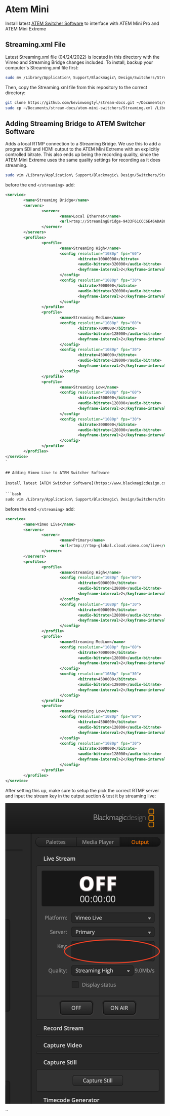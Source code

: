 # Atem Mini

Install latest [ATEM Switcher Software](https://www.blackmagicdesign.com/support/family/atem-live-production-switchers) to interface with ATEM Mini Pro and ATEM Mini Extreme

## Streaming.xml File

Latest Streaming.xml file (04/24/2022) is located in this directory with the Vimeo and Streaming Bridge changes included.  To install, backup your computer's Streaming.xml file first:
```bash
sudo mv /Library/Application\ Support/Blackmagic\ Design/Switchers/Streaming.xml /Library/Application\ Support/Blackmagic\ Design/Switchers/Streaming-backup.xml
```
Then, copy the Streaming.xml file from this repository to the correct directory:
```bash
git clone https://github.com/kevinwongtyl/stream-docs.git ~/Documents/stream-docs
sudo cp ~/Documents/stream-docs/atem-mini-switchers/Streaming.xml /Library/Application\ Support/Blackmagic\ Design/Switchers/Streaming.xml
```

## Adding Streaming Bridge to ATEM Switcher Software
Adds a local RTMP connection to a Streaming Bridge.  We use this to add a program SDI and HDMI output to the ATEM Mini Extreme with an explicitly controlled bitrate.  This also ends up being the recording quality, since the ATEM Mini Extreme uses the same quality settings for recording as it does streaming.

```bash
sudo vim /Library/Application\ Support/Blackmagic\ Design/Switchers/Streaming.xml
```

before the end `</streaming>` add:

```xml
<service>
        <name>Streaming Bridge</name>
        <servers>
                <server>
                        <name>Local Ethernet</name>
                        <url>rtmp://StreamingBridge-9433F61CCC6E46ADAB8175367E9AD427.local:1935/app</url>
                </server>
        </servers>
        <profiles>
                <profile>
                        <name>Streaming High</name>
                        <config resolution="1080p" fps="60">
                                <bitrate>10000000</bitrate>
                                <audio-bitrate>320000</audio-bitrate>
                                <keyframe-interval>2</keyframe-interval>
                        </config>
                        <config resolution="1080p" fps="30">
                                <bitrate>7000000</bitrate>
                                <audio-bitrate>320000</audio-bitrate>
                                <keyframe-interval>2</keyframe-interval>
                        </config>
                </profile>
                <profile>
                        <name>Streaming Medium</name>
                        <config resolution="1080p" fps="60">
                                <bitrate>7000000</bitrate>
                                <audio-bitrate>128000</audio-bitrate>
                                <keyframe-interval>2</keyframe-interval>
                        </config>
                        <config resolution="1080p" fps="30">
                                <bitrate>4500000</bitrate>
                                <audio-bitrate>128000</audio-bitrate>
                                <keyframe-interval>2</keyframe-interval>
                        </config>
                </profile>
                <profile>
                        <name>Streaming Low</name>
                        <config resolution="1080p" fps="60">
                                <bitrate>4500000</bitrate>
                                <audio-bitrate>128000</audio-bitrate>
                                <keyframe-interval>2</keyframe-interval>
                        </config>
                        <config resolution="1080p" fps="30">
                                <bitrate>3000000</bitrate>
                                <audio-bitrate>128000</audio-bitrate>
                                <keyframe-interval>2</keyframe-interval>
                        </config>
                </profile>
        </profiles>
</service>
`

## Adding Vimeo Live to ATEM Switcher Software

Install latest [ATEM Switcher Software](https://www.blackmagicdesign.com/support/family/atem-live-production-switchers) to interface with ATEM Mini Pro.

```bash
sudo vim /Library/Application\ Support/Blackmagic\ Design/Switchers/Streaming.xml
```

before the end `</streaming>` add:
```xml
<service>
        <name>Vimeo Live</name>
        <servers>
                <server>
                        <name>Primary</name>
                        <url>rtmp://rtmp-global.cloud.vimeo.com/live</url>
                </server>
        </servers>
        <profiles>
                <profile>
                        <name>Streaming High</name>
                        <config resolution="1080p" fps="60">
                                <bitrate>9000000</bitrate>
                                <audio-bitrate>128000</audio-bitrate>
                                <keyframe-interval>2</keyframe-interval>
                        </config>
                        <config resolution="1080p" fps="30">
                                <bitrate>6000000</bitrate>
                                <audio-bitrate>128000</audio-bitrate>
                                <keyframe-interval>2</keyframe-interval>
                        </config>
                </profile>
                <profile>
                        <name>Streaming Medium</name>
                        <config resolution="1080p" fps="60">
                                <bitrate>7000000</bitrate>
                                <audio-bitrate>128000</audio-bitrate>
                                <keyframe-interval>2</keyframe-interval>
                        </config>
                        <config resolution="1080p" fps="30">
                                <bitrate>4500000</bitrate>
                                <audio-bitrate>128000</audio-bitrate>
                                <keyframe-interval>2</keyframe-interval>
                        </config>
                </profile>
                <profile>
                        <name>Streaming Low</name>
                        <config resolution="1080p" fps="60">
                                <bitrate>4500000</bitrate>
                                <audio-bitrate>128000</audio-bitrate>
                                <keyframe-interval>2</keyframe-interval>
                        </config>
                        <config resolution="1080p" fps="30">
                                <bitrate>3000000</bitrate>
                                <audio-bitrate>128000</audio-bitrate>
                                <keyframe-interval>2</keyframe-interval>
                        </config>
                </profile>
        </profiles>
</service>
```

After setting this up, make sure to setup the pick the correct RTMP server and input the stream key in the output section & test it by streaming live:

![Adding stream key to Vimeo Live](images/00_streamkey.png)

``
